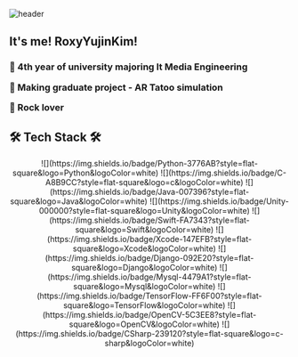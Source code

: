 ![header](https://capsule-render.vercel.app/api?type=cylinder&color=gradient&height=300&section=header&text=😎RoxyYujinKim&fontSize=90&fontColor=)

<h2 algin = "center"> It's me! RoxyYujinKim! </h2> 
<h3 algin = "center"> 
<p algin = "center"> 🤟 4th year of university majoring It Media Engineering</p>
<p algin = "center">🤟 Making graduate project - AR Tatoo simulation</p>
<p algin = "center">🤟 Rock lover</p>
</h3>

<h2 algin = "center" > 🛠 Tech Stack 🛠 </h2>

<p align = "center">
    ![](https://img.shields.io/badge/Python-3776AB?style=flat-square&logo=Python&logoColor=white) ![](https://img.shields.io/badge/C-A8B9CC?style=flat-square&logo=c&logoColor=white) ![](https://img.shields.io/badge/Java-007396?style=flat-square&logo=Java&logoColor=white) ![](https://img.shields.io/badge/Unity-000000?style=flat-square&logo=Unity&logoColor=white) ![](https://img.shields.io/badge/Swift-FA7343?style=flat-square&logo=Swift&logoColor=white) ![](https://img.shields.io/badge/Xcode-147EFB?style=flat-square&logo=Xcode&logoColor=white) ![](https://img.shields.io/badge/Django-092E20?style=flat-square&logo=Django&logoColor=white) ![](https://img.shields.io/badge/Mysql-4479A1?style=flat-square&logo=Mysql&logoColor=white) ![](https://img.shields.io/badge/TensorFlow-FF6F00?style=flat-square&logo=TensorFlow&logoColor=white) ![](https://img.shields.io/badge/OpenCV-5C3EE8?style=flat-square&logo=OpenCV&logoColor=white) ![](https://img.shields.io/badge/CSharp-239120?style=flat-square&logo=c-sharp&logoColor=white)
</p>







